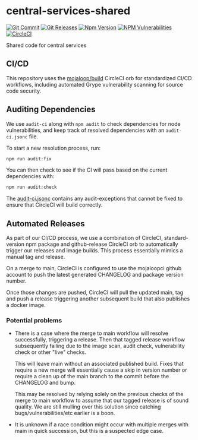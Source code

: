 # central-services-shared
[![Git Commit](https://img.shields.io/github/last-commit/mojaloop/central-services-shared.svg?style=flat)](https://github.com/mojaloop/central-services-shared/commits/main)
[![Git Releases](https://img.shields.io/github/release/mojaloop/central-services-shared.svg?style=flat)](https://github.com/mojaloop/central-services-shared/releases)
[![Npm Version](https://img.shields.io/npm/v/@mojaloop/central-services-shared.svg?style=flat)](https://www.npmjs.com/package/@mojaloop/central-services-shared)
[![NPM Vulnerabilities](https://img.shields.io/snyk/vulnerabilities/npm/@mojaloop/central-services-shared.svg?style=flat)](https://www.npmjs.com/package/@mojaloop/central-services-shared)
[![CircleCI](https://circleci.com/gh/mojaloop/central-services-shared.svg?style=svg)](https://circleci.com/gh/mojaloop/central-services-shared)

Shared code for central services

## CI/CD

This repository uses the [mojaloop/build](https://github.com/mojaloop/ci-config-orb-build) CircleCI orb for standardized CI/CD workflows, including automated Grype vulnerability scanning for source code security.

## Auditing Dependencies

We use `audit-ci` along with `npm audit` to check dependencies for node vulnerabilities, and keep track of resolved dependencies with an `audit-ci.jsonc` file.

To start a new resolution process, run:

```bash
npm run audit:fix
```

You can then check to see if the CI will pass based on the current dependencies with:

```bash
npm run audit:check
```

The [audit-ci.jsonc](./audit-ci.jsonc) contains any audit-exceptions that cannot be fixed to ensure that CircleCI will build correctly.

## Automated Releases

As part of our CI/CD process, we use a combination of CircleCI, standard-version
npm package and github-release CircleCI orb to automatically trigger our releases
and image builds. This process essentially mimics a manual tag and release.

On a merge to main, CircleCI is configured to use the mojaloopci github account
to push the latest generated CHANGELOG and package version number.

Once those changes are pushed, CircleCI will pull the updated main, tag and
push a release triggering another subsequent build that also publishes a docker image.

### Potential problems

* There is a case where the merge to main workflow will resolve successfully, triggering
  a release. Then that tagged release workflow subsequently failing due to the image scan,
  audit check, vulnerability check or other "live" checks.

  This will leave main without an associated published build. Fixes that require
  a new merge will essentially cause a skip in version number or require a clean up
  of the main branch to the commit before the CHANGELOG and bump.

  This may be resolved by relying solely on the previous checks of the
  merge to main workflow to assume that our tagged release is of sound quality.
  We are still mulling over this solution since catching bugs/vulnerabilities/etc earlier
  is a boon.

* It is unknown if a race condition might occur with multiple merges with main in
  quick succession, but this is a suspected edge case.
